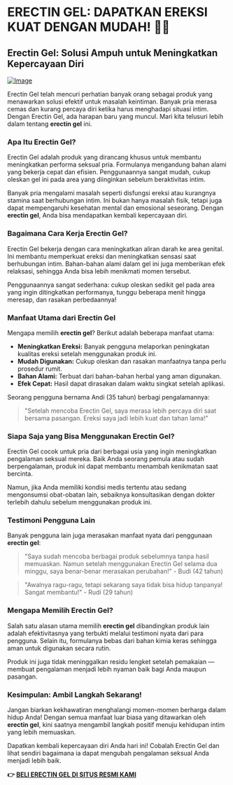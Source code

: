 # ERECTIN GEL: DAPATKAN EREKSI KUAT DENGAN MUDAH! 💪✨

## Erectin Gel: Solusi Ampuh untuk Meningkatkan Kepercayaan Diri

[![Image](https://www2.sellhealth.com/257/erectin_gel_6_1.jpg)](https://gchaffi.com/vyxWlBOi)

Erectin Gel telah mencuri perhatian banyak orang sebagai produk yang menawarkan solusi efektif untuk masalah keintiman. Banyak pria merasa cemas dan kurang percaya diri ketika harus menghadapi situasi intim. Dengan Erectin Gel, ada harapan baru yang muncul. Mari kita telusuri lebih dalam tentang **erectin gel** ini.

### Apa Itu Erectin Gel?

Erectin Gel adalah produk yang dirancang khusus untuk membantu meningkatkan performa seksual pria. Formulanya mengandung bahan alami yang bekerja cepat dan efisien. Penggunaannya sangat mudah, cukup oleskan gel ini pada area yang diinginkan sebelum beraktivitas intim. 

Banyak pria mengalami masalah seperti disfungsi ereksi atau kurangnya stamina saat berhubungan intim. Ini bukan hanya masalah fisik, tetapi juga dapat mempengaruhi kesehatan mental dan emosional seseorang. Dengan **erectin gel**, Anda bisa mendapatkan kembali kepercayaan diri.

### Bagaimana Cara Kerja Erectin Gel?

Erectin Gel bekerja dengan cara meningkatkan aliran darah ke area genital. Ini membantu memperkuat ereksi dan meningkatkan sensasi saat berhubungan intim. Bahan-bahan alami dalam gel ini juga memberikan efek relaksasi, sehingga Anda bisa lebih menikmati momen tersebut.

Penggunaannya sangat sederhana: cukup oleskan sedikit gel pada area yang ingin ditingkatkan performanya, tunggu beberapa menit hingga meresap, dan rasakan perbedaannya!

### Manfaat Utama dari Erectin Gel

Mengapa memilih **erectin gel**? Berikut adalah beberapa manfaat utama:

- **Meningkatkan Ereksi:** Banyak pengguna melaporkan peningkatan kualitas ereksi setelah menggunakan produk ini.
- **Mudah Digunakan:** Cukup oleskan dan rasakan manfaatnya tanpa perlu prosedur rumit.
- **Bahan Alami:** Terbuat dari bahan-bahan herbal yang aman digunakan.
- **Efek Cepat:** Hasil dapat dirasakan dalam waktu singkat setelah aplikasi.

Seorang pengguna bernama Andi (35 tahun) berbagi pengalamannya:

> "Setelah mencoba Erectin Gel, saya merasa lebih percaya diri saat bersama pasangan. Ereksi saya jadi lebih kuat dan tahan lama!"

### Siapa Saja yang Bisa Menggunakan Erectin Gel?

Erectin Gel cocok untuk pria dari berbagai usia yang ingin meningkatkan pengalaman seksual mereka. Baik Anda seorang pemula atau sudah berpengalaman, produk ini dapat membantu menambah kenikmatan saat bercinta.

Namun, jika Anda memiliki kondisi medis tertentu atau sedang mengonsumsi obat-obatan lain, sebaiknya konsultasikan dengan dokter terlebih dahulu sebelum menggunakan produk ini.

### Testimoni Pengguna Lain

Banyak pengguna lain juga merasakan manfaat nyata dari penggunaan **erectin gel**:

> "Saya sudah mencoba berbagai produk sebelumnya tanpa hasil memuaskan. Namun setelah menggunakan Erectin Gel selama dua minggu, saya benar-benar merasakan perubahan!" - Budi (42 tahun)

> "Awalnya ragu-ragu, tetapi sekarang saya tidak bisa hidup tanpanya! Sangat membantu!" - Rudi (29 tahun)

### Mengapa Memilih Erectin Gel?

Salah satu alasan utama memilih **erectin gel** dibandingkan produk lain adalah efektivitasnya yang terbukti melalui testimoni nyata dari para pengguna. Selain itu, formulanya bebas dari bahan kimia keras sehingga aman untuk digunakan secara rutin.

Produk ini juga tidak meninggalkan residu lengket setelah pemakaian — membuat pengalaman menjadi lebih nyaman baik bagi Anda maupun pasangan.

### Kesimpulan: Ambil Langkah Sekarang!

Jangan biarkan kekhawatiran menghalangi momen-momen berharga dalam hidup Anda! Dengan semua manfaat luar biasa yang ditawarkan oleh **erectin gel**, kini saatnya mengambil langkah positif menuju kehidupan intim yang lebih memuaskan.

Dapatkan kembali kepercayaan diri Anda hari ini! Cobalah Erectin Gel dan lihat sendiri bagaimana ia dapat mengubah pengalaman seksual Anda menjadi lebih baik.



**👉 [BELI ERECTIN GEL DI SITUS RESMI KAMI](https://gchaffi.com/vyxWlBOi)**